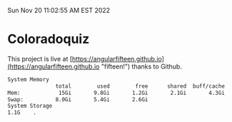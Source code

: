 Sun Nov 20 11:02:55 AM EST 2022

# Coloradoquiz


This project is live at [https://angularfifteen.github.io](https://angularfifteen.github.io "fifteen!") thanks to Github.

```bash
System Memory
               total        used        free      shared  buff/cache   available
Mem:            15Gi       9.8Gi       1.2Gi       2.1Gi       4.3Gi       3.0Gi
Swap:          8.0Gi       5.4Gi       2.6Gi
System Storage
1.1G	.
```
```bash
